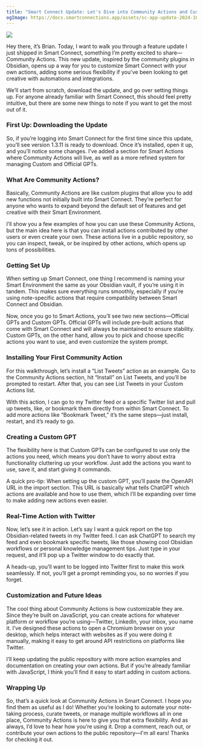 ```yaml
---
title: "Smart Connect Update: Let's Dive into Community Actions and Custom GPTs"
ogImage: https://docs.smartconnections.app/assets/sc-app-update-2024-10-31.jpg
---
```

![](https://www.youtube.com/watch?v=GCn3u2F2tZM)

Hey there, it’s Brian. Today, I want to walk you through a feature update I just shipped in Smart Connect, something I’m pretty excited to share—Community Actions. This new update, inspired by the community plugins in Obsidian, opens up a way for you to customize Smart Connect with your own actions, adding some serious flexibility if you've been looking to get creative with automations and integrations.

We’ll start from scratch, download the update, and go over setting things up. For anyone already familiar with Smart Connect, this should feel pretty intuitive, but there are some new things to note if you want to get the most out of it.

### First Up: Downloading the Update
So, if you’re logging into Smart Connect for the first time since this update, you’ll see version 1.3.11 is ready to download. Once it’s installed, open it up, and you’ll notice some changes. I’ve added a section for Smart Actions where Community Actions will live, as well as a more refined system for managing Custom and Official GPTs.

### What Are Community Actions?
Basically, Community Actions are like custom plugins that allow you to add new functions not initially built into Smart Connect. They’re perfect for anyone who wants to expand beyond the default set of features and get creative with their Smart Environment.

I’ll show you a few examples of how you can use these Community Actions, but the main idea here is that you can install actions contributed by other users or even create your own. These actions live in a public repository, so you can inspect, tweak, or be inspired by other actions, which opens up tons of possibilities.

### Getting Set Up
When setting up Smart Connect, one thing I recommend is naming your Smart Environment the same as your Obsidian vault, if you’re using it in tandem. This makes sure everything runs smoothly, especially if you’re using note-specific actions that require compatibility between Smart Connect and Obsidian.

Now, once you go to Smart Actions, you’ll see two new sections—Official GPTs and Custom GPTs. Official GPTs will include pre-built actions that come with Smart Connect and will always be maintained to ensure stability. Custom GPTs, on the other hand, allow you to pick and choose specific actions you want to use, and even customize the system prompt.

### Installing Your First Community Action
For this walkthrough, let’s install a “List Tweets” action as an example. Go to the Community Actions section, hit “Install” on List Tweets, and you’ll be prompted to restart. After that, you can see List Tweets in your Custom Actions list.

With this action, I can go to my Twitter feed or a specific Twitter list and pull up tweets, like, or bookmark them directly from within Smart Connect. To add more actions like “Bookmark Tweet,” it’s the same steps—just install, restart, and it’s ready to go.

### Creating a Custom GPT
The flexibility here is that Custom GPTs can be configured to use only the actions you need, which means you don’t have to worry about extra functionality cluttering up your workflow. Just add the actions you want to use, save it, and start giving it commands.

A quick pro-tip: When setting up the custom GPT, you’ll paste the OpenAPI URL in the import section. This URL is basically what tells ChatGPT which actions are available and how to use them, which I’ll be expanding over time to make adding new actions even easier.

### Real-Time Action with Twitter
Now, let’s see it in action. Let’s say I want a quick report on the top Obsidian-related tweets in my Twitter feed. I can ask ChatGPT to search my feed and even bookmark specific tweets, like those showing cool Obsidian workflows or personal knowledge management tips. Just type in your request, and it’ll pop up a Twitter window to do exactly that.

A heads-up, you’ll want to be logged into Twitter first to make this work seamlessly. If not, you’ll get a prompt reminding you, so no worries if you forget.

### Customization and Future Ideas
The cool thing about Community Actions is how customizable they are. Since they’re built on JavaScript, you can create actions for whatever platform or workflow you’re using—Twitter, LinkedIn, your inbox, you name it. I’ve designed these actions to open a Chromium browser on your desktop, which helps interact with websites as if you were doing it manually, making it easy to get around API restrictions on platforms like Twitter.

I’ll keep updating the public repository with more action examples and documentation on creating your own actions. But if you’re already familiar with JavaScript, I think you’ll find it easy to start adding in custom actions.

### Wrapping Up
So, that’s a quick look at Community Actions in Smart Connect. I hope you find them as useful as I do! Whether you’re looking to automate your note-taking process, curate tweets, or manage multiple workflows all in one place, Community Actions is here to give you that extra flexibility. And as always, I’d love to hear how you’re using it. Drop a comment, reach out, or contribute your own actions to the public repository—I'm all ears! Thanks for checking it out.